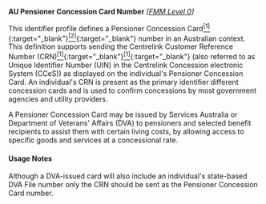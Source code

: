 **AU Pensioner Concession Card Number**  *[[FMM Level 0](guidance.html)]*

This identifier profile defines a Pensioner Concession Card[<sup>[1]</sup>](https://www.servicesaustralia.gov.au/individuals/services/centrelink/pensioner-concession-card){:target="_blank"}[<sup>[2]</sup>](https://www.dva.gov.au/health-and-treatment/veteran-healthcare-cards/pensioner-concession-card){:target="_blank"} number in an Australian context. This definition supports sending the Centrelink Customer Reference Number (CRN)[<sup>[1]</sup>](https://www.servicesaustralia.gov.au/individuals/subjects/centrelink-customer-reference-number-crn){:target="_blank"}[<sup>[1]</sup>](http://meteor.aihw.gov.au/content/index.phtml/itemId/270098){:target="_blank"} (also referred to as Unique Identifier Number (UIN) in the Centrelink Concession electronic System (CCeS)) as displayed on the individual's Pensioner Concession Card. An individual's CRN is present as the primary identifier different concession cards and is used to confirm concessions by most government agencies and utility providers.

A Pensioner Concession Card may be issued by Services Australia or Department of Veterans' Affairs (DVA) to pensioners and selected benefit recipients to assist them with certain living costs, by allowing access to specific goods and services at a concessional rate.

#### Usage Notes
Although a DVA-issued card will also include an individual's state-based DVA File number only the CRN should be sent as the Pensioner Concession Card number.